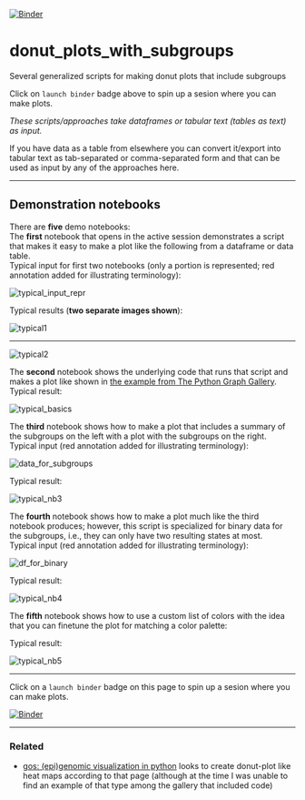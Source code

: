 [![Binder](https://mybinder.org/badge_logo.svg)](https://mybinder.org/v2/gh/fomightez/donut_plots_with_subgroups/master?filepath=index.ipynb)

# donut_plots_with_subgroups
Several generalized scripts for making donut plots that include subgroups

Click on `launch binder` badge above to spin up a sesion where you can make plots.

*These scripts/approaches take dataframes or tabular text (tables as text) as input.* 

If you have data as a table from elsewhere you can convert it/export into tabular text as tab-separated or comma-separated form and that can be used as input by any of the approaches here.

-----

## Demonstration notebooks

There are  **five** demo notebooks:  
The **first** notebook that opens in the active session demonstrates a script that makes it easy to make a plot like the following from a dataframe or data table.  
Typical input for first two notebooks (only a portion is represented; red annotation added for illustrating terminology):

![typical_input_repr](imgs/repr_df.png)  

Typical results (**two separate images shown**):

![typical1](imgs/donut_plot_with_subgroups_from_dataframe1.png)  

----


![typical2](imgs/donut_plot_with_subgroups_from_dataframe2.png)

The **second** notebook shows the underlying code that runs that script and makes a plot like shown in [the example from The Python Graph Gallery](https://python-graph-gallery.com/163-donut-plot-with-subgroups/).  
Typical result:

![typical_basics](imgs/basics_output.png)


The **third** notebook shows how to make a plot that includes a summary of the subgroups on the left with a plot with the subgroups on the right.  
Typical input (red annotation added for illustrating terminology):

![data_for_subgroups](imgs/subgrp_to_donut_guide.png)

Typical result:

![typical_nb3](imgs/nb3_example.png)

The **fourth** notebook shows how to make a plot much like the third notebook produces; however, this script is specialized for binary data for the subgroups, i.e., they can only have two resulting states at most.  
Typical input (red annotation added for illustrating terminology):

![df_for_binary](imgs/binary_donut_guide.png)


Typical result:

![typical_nb4](imgs/nb4_example.png)


The **fifth** notebook shows how to use a custom list of colors with the idea that you can finetune the plot for matching a color palette:

Typical result:

![typical_nb5](imgs/nb5_example.png)

-----

Click on a `launch binder` badge on this page to spin up a sesion where you can make plots.

[![Binder](https://mybinder.org/badge_logo.svg)](https://mybinder.org/v2/gh/fomightez/donut_plots_with_subgroups/master?filepath=index.ipynb)

------------------------------------

### Related 

- [gos: (epi)genomic visualization in python](https://gosling-lang.github.io/gos/) looks to create donut-plot like heat maps according to that page (although at the time I was unable to find an example of that type among the gallery that included code)